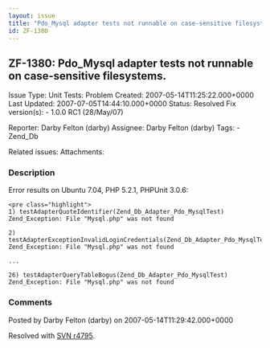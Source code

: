 ```yaml
---
layout: issue
title: "Pdo_Mysql adapter tests not runnable on case-sensitive filesystems."
id: ZF-1380
---
```


ZF-1380: Pdo\_Mysql adapter tests not runnable on case-sensitive filesystems.
-----------------------------------------------------------------------------

 Issue Type: Unit Tests: Problem Created: 2007-05-14T11:25:22.000+0000 Last Updated: 2007-07-05T14:44:10.000+0000 Status: Resolved Fix version(s): - 1.0.0 RC1 (28/May/07)
 
 Reporter:  Darby Felton (darby)  Assignee:  Darby Felton (darby)  Tags: - Zend\_Db
 
 Related issues: 
 Attachments: 
### Description

Error results on Ubuntu 7.04, PHP 5.2.1, PHPUnit 3.0.6:

 
    <pre class="highlight">
    1) testAdapterQuoteIdentifier(Zend_Db_Adapter_Pdo_MysqlTest)
    Zend_Exception: File "Mysql.php" was not found
    
    2) testAdapterExceptionInvalidLoginCredentials(Zend_Db_Adapter_Pdo_MysqlTest)
    Zend_Exception: File "Mysql.php" was not found
    
    ...
    
    26) testAdapterQueryTableBogus(Zend_Db_Adapter_Pdo_MysqlTest)
    Zend_Exception: File "Mysql.php" was not found


 

 

### Comments

Posted by Darby Felton (darby) on 2007-05-14T11:29:42.000+0000

Resolved with [SVN r4795](http://framework.zend.com/fisheye/changelog/Zend_Framework/?cs=4795).

 

 
